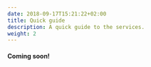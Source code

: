 ```yaml
---
date: 2018-09-17T15:21:22+02:00
title: Quick guide
description: A quick guide to the services.
weight: 2
---
```


#### Coming soon!
